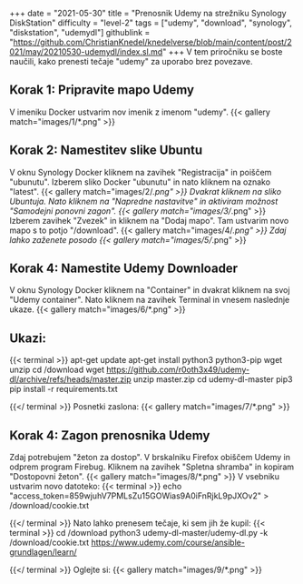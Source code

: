 +++
date = "2021-05-30"
title = "Prenosnik Udemy na strežniku Synology DiskStation"
difficulty = "level-2"
tags = ["udemy", "download", "synology", "diskstation", "udemydl"]
githublink = "https://github.com/ChristianKnedel/knedelverse/blob/main/content/post/2021/may/20210530-udemydl/index.sl.md"
+++
V tem priročniku se boste naučili, kako prenesti tečaje "udemy" za uporabo brez povezave.
## Korak 1: Pripravite mapo Udemy
V imeniku Docker ustvarim nov imenik z imenom "udemy".
{{< gallery match="images/1/*.png" >}}

## Korak 2: Namestitev slike Ubuntu
V oknu Synology Docker kliknem na zavihek "Registracija" in poiščem "ubunutu". Izberem sliko Docker "ubunutu" in nato kliknem na oznako "latest".
{{< gallery match="images/2/*.png" >}}
Dvakrat kliknem na sliko Ubuntuja. Nato kliknem na "Napredne nastavitve" in aktiviram možnost "Samodejni ponovni zagon".
{{< gallery match="images/3/*.png" >}}
Izberem zavihek "Zvezek" in kliknem na "Dodaj mapo". Tam ustvarim novo mapo s to potjo "/download".
{{< gallery match="images/4/*.png" >}}
Zdaj lahko zaženete posodo
{{< gallery match="images/5/*.png" >}}

## Korak 4: Namestite Udemy Downloader
V oknu Synology Docker kliknem na "Container" in dvakrat kliknem na svoj "Udemy container". Nato kliknem na zavihek Terminal in vnesem naslednje ukaze.
{{< gallery match="images/6/*.png" >}}

##  Ukazi:

{{< terminal >}}
apt-get update
apt-get install python3 python3-pip wget unzip
cd /download
wget https://github.com/r0oth3x49/udemy-dl/archive/refs/heads/master.zip
unzip master.zip
cd udemy-dl-master
pip3 pip install -r requirements.txt

{{</ terminal >}}
Posnetki zaslona:
{{< gallery match="images/7/*.png" >}}

## Korak 4: Zagon prenosnika Udemy
Zdaj potrebujem "žeton za dostop". V brskalniku Firefox obiščem Udemy in odprem program Firebug. Kliknem na zavihek "Spletna shramba" in kopiram "Dostopovni žeton".
{{< gallery match="images/8/*.png" >}}
V vsebniku ustvarim novo datoteko:
{{< terminal >}}
echo "access_token=859wjuhV7PMLsZu15GOWias9A0iFnRjkL9pJXOv2" > /download/cookie.txt

{{</ terminal >}}
Nato lahko prenesem tečaje, ki sem jih že kupil:
{{< terminal >}}
cd /download
python3 udemy-dl-master/udemy-dl.py -k /download/cookie.txt https://www.udemy.com/course/ansible-grundlagen/learn/

{{</ terminal >}}
Oglejte si:
{{< gallery match="images/9/*.png" >}}
